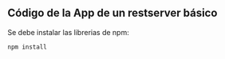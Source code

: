 ## Código de la App de un restserver básico

Se debe instalar las librerias de npm:

```
npm install
```
